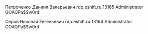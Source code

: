 
Петроченко Даниил Валерьевич	rdp.eshift.ru:13165	Administrator	GOAQPa$$w0rd

Серов Николай Евгеньевич	rdp.eshift.ru:13164	Administrator	GOAQPa$$w0rd

